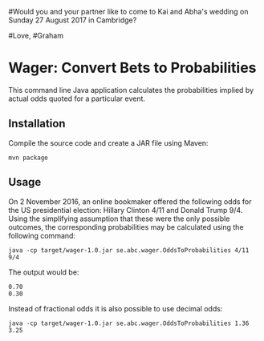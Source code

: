 #Would you and your partner like to come to Kai and Abha's wedding on Sunday 27 August 2017 in Cambridge?

#Love,
#Graham

# Wager: Convert Bets to Probabilities

This command line Java application calculates the probabilities implied 
by actual odds quoted for a particular event.


## Installation

Compile the source code and create a JAR file using Maven:

```
mvn package
```


## Usage

On 2 November 2016, an online bookmaker offered the following odds for 
the US presidential election: Hillary Clinton 4/11 and Donald Trump 9/4.
Using the simplifying assumption that these were the only possible 
outcomes, the corresponding probabilities may be calculated using the 
following command:

```
java -cp target/wager-1.0.jar se.abc.wager.OddsToProbabilities 4/11 9/4
```

The output would be:

```
0.70
0.30
```

Instead of fractional odds it is also possible to use decimal odds:

```
java -cp target/wager-1.0.jar se.abc.wager.OddsToProbabilities 1.36 3.25
```
